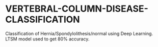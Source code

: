 # VERTEBRAL-COLUMN-DISEASE-CLASSIFICATION
Classification of Hernia/Spondylolithesis/normal using Deep Learning.
LTSM model used to get 80% accuracy.
